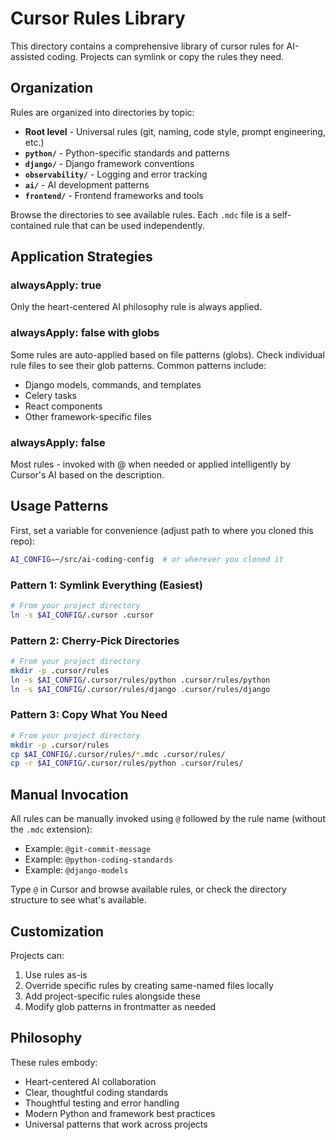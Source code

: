 # Cursor Rules Library

This directory contains a comprehensive library of cursor rules for AI-assisted coding. Projects can symlink or copy the rules they need.

## Organization

Rules are organized into directories by topic:

- **Root level** - Universal rules (git, naming, code style, prompt engineering, etc.)
- **`python/`** - Python-specific standards and patterns
- **`django/`** - Django framework conventions
- **`observability/`** - Logging and error tracking
- **`ai/`** - AI development patterns
- **`frontend/`** - Frontend frameworks and tools

Browse the directories to see available rules. Each `.mdc` file is a self-contained rule that can be used independently.

## Application Strategies

### alwaysApply: true

Only the heart-centered AI philosophy rule is always applied.

### alwaysApply: false with globs

Some rules are auto-applied based on file patterns (globs). Check individual rule files to see their glob patterns. Common patterns include:

- Django models, commands, and templates
- Celery tasks
- React components
- Other framework-specific files

### alwaysApply: false

Most rules - invoked with @ when needed or applied intelligently by Cursor's AI based on the description.

## Usage Patterns

First, set a variable for convenience (adjust path to where you cloned this repo):
```bash
AI_CONFIG=~/src/ai-coding-config  # or wherever you cloned it
```

### Pattern 1: Symlink Everything (Easiest)

```bash
# From your project directory
ln -s $AI_CONFIG/.cursor .cursor
```

### Pattern 2: Cherry-Pick Directories

```bash
# From your project directory
mkdir -p .cursor/rules
ln -s $AI_CONFIG/.cursor/rules/python .cursor/rules/python
ln -s $AI_CONFIG/.cursor/rules/django .cursor/rules/django
```

### Pattern 3: Copy What You Need

```bash
# From your project directory
mkdir -p .cursor/rules
cp $AI_CONFIG/.cursor/rules/*.mdc .cursor/rules/
cp -r $AI_CONFIG/.cursor/rules/python .cursor/rules/
```

## Manual Invocation

All rules can be manually invoked using `@` followed by the rule name (without the `.mdc` extension):

- Example: `@git-commit-message`
- Example: `@python-coding-standards`
- Example: `@django-models`

Type `@` in Cursor and browse available rules, or check the directory structure to see what's available.

## Customization

Projects can:

1. Use rules as-is
2. Override specific rules by creating same-named files locally
3. Add project-specific rules alongside these
4. Modify glob patterns in frontmatter as needed

## Philosophy

These rules embody:

- Heart-centered AI collaboration
- Clear, thoughtful coding standards
- Thoughtful testing and error handling
- Modern Python and framework best practices
- Universal patterns that work across projects
